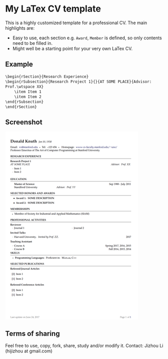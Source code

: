 # My LaTex CV template

This is a highly customized template for a professional CV. The main highlights are:

* Easy to use, each section e.g. `Award`, `Member` is defined, so only contents need to be filled in.
* Might well be a starting point for your very own LaTex CV.

## Example
				
	\begin{rSection}{Research Experience}
	\begin{rSubsection}{Research Project 1}{}{AT SOME PLACE}{Advisor: Prof.\wtspace XX} 
		\item Item 1
		\item Item 2
	\end{rSubsection} 
	\end{rSection}

## Screenshot
![img](screenshot.png)

## Terms of sharing
Feel free to use, copy, fork, share, study and/or modify it. Contact: Jizhou Li (hijizhou at gmail.com)


